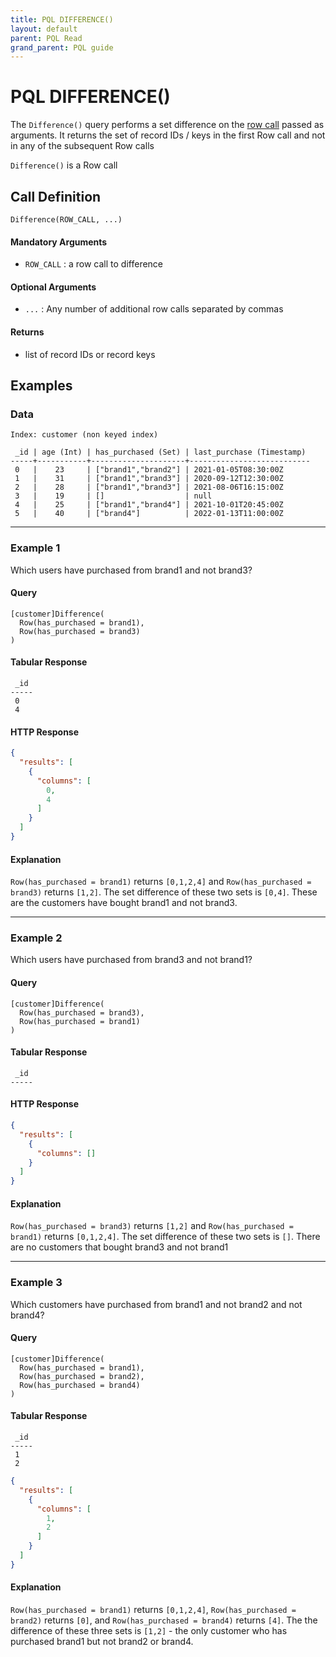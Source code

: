 ```yaml
---
title: PQL DIFFERENCE()
layout: default
parent: PQL Read
grand_parent: PQL guide
---
```


# PQL DIFFERENCE()

The `Difference()` query performs a set difference on the [row call](/docs/pql-guide/pql-read-home#row-calls) passed as arguments. It returns the set of record IDs / keys in the first Row call and not in any of the subsequent Row calls

`Difference()` is a Row call

## Call Definition

```pql
Difference(ROW_CALL, ...)
```

#### Mandatory Arguments
- `ROW_CALL` : a row call to difference

#### Optional Arguments
- `...` : Any number of additional row calls separated by commas

#### Returns
- list of record IDs or record keys

## Examples
### Data
```
Index: customer (non keyed index)

 _id | age (Int) | has_purchased (Set) | last_purchase (Timestamp)
-----+-----------+---------------------+---------------------------
 0   |    23     | ["brand1","brand2"] | 2021-01-05T08:30:00Z
 1   |    31     | ["brand1","brand3"] | 2020-09-12T12:30:00Z
 2   |    28     | ["brand1","brand3"] | 2021-08-06T16:15:00Z
 3   |    19     | []                  | null
 4   |    25     | ["brand1","brand4"] | 2021-10-01T20:45:00Z
 5   |    40     | ["brand4"]          | 2022-01-13T11:00:00Z
```
-----------------------------------------------------------------------
### Example 1
Which users have purchased from brand1 and not brand3?
#### Query
```
[customer]Difference(
  Row(has_purchased = brand1),
  Row(has_purchased = brand3)
)
```
#### Tabular Response
```
 _id
-----
 0
 4
```
#### HTTP Response
```json
{
  "results": [
    {
      "columns": [
        0,
        4
      ]
    }
  ]
}
```
#### Explanation
`Row(has_purchased = brand1)` returns `[0,1,2,4]` and `Row(has_purchased = brand3)` returns `[1,2]`. The set difference of these two sets is `[0,4]`. These are the customers have bought brand1 and not brand3.

-----------------------------------------------------------------------
### Example 2
Which users have purchased from brand3 and not brand1?
#### Query
```
[customer]Difference(
  Row(has_purchased = brand3),
  Row(has_purchased = brand1)
)
```
#### Tabular Response
```
 _id
-----
```
#### HTTP Response
```json
{
  "results": [
    {
      "columns": []
    }
  ]
}
```
#### Explanation
`Row(has_purchased = brand3)` returns `[1,2]` and `Row(has_purchased = brand1)` returns `[0,1,2,4]`. The set difference of these two sets is `[]`. There are no customers that bought brand3 and not brand1

-----------------------------------------------------------------------
### Example 3
Which customers have purchased from brand1 and not brand2 and not brand4?

#### Query
```
[customer]Difference(
  Row(has_purchased = brand1),
  Row(has_purchased = brand2),
  Row(has_purchased = brand4)
)
```

#### Tabular Response
```
 _id
-----
 1
 2
```

```json
{
  "results": [
    {
      "columns": [
        1,
        2
      ]
    }
  ]
}
```
#### Explanation
`Row(has_purchased = brand1)` returns `[0,1,2,4]`, `Row(has_purchased = brand2)` returns `[0]`, and `Row(has_purchased = brand4)` returns `[4]`. The the difference of these three sets is `[1,2]` - the only customer who has purchased brand1 but not brand2 or brand4.
